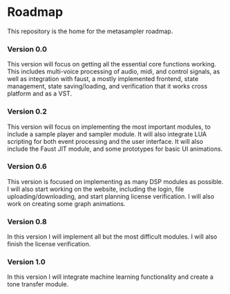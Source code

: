 # Roadmap

This repository is the home for the metasampler roadmap. 

### Version 0.0

This version will focus on getting all the essential core functions working. This includes multi-voice processing of audio, midi, and control signals, as well as integration with faust, a mostly implemented frontend, state management, state saving/loading, and verification that it works cross platform and as a VST. 

### Version 0.2

This version will focus on implementing the most important modules, to include a sample player and sampler module. It will also integrate LUA scripting for both event processing and the user interface. It will also include the Faust JIT module, and some prototypes for basic UI animations. 

### Version 0.6

This version is focused on implementing as many DSP modules as possible. I will also start working on the website, including the login, file uploading/downloading, and start planning license verification. I will also work on creating some graph animations. 

### Version 0.8

In this version I will implement all but the most difficult modules. I will also finish the license verification. 

### Version 1.0

In this version I will integrate machine learning functionality and create a tone transfer module. 
